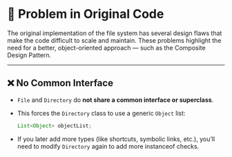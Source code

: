 # 🚨 Problem in Original Code

The original implementation of the file system has several design flaws that make the code difficult to scale and maintain. These problems highlight the need for a better, object-oriented approach — such as the Composite Design Pattern.

---

## ❌ No Common Interface

- `File` and `Directory` do **not share a common interface or superclass**.
- This forces the `Directory` class to use a generic `Object` list:

  ```java
  List<Object> objectList;
- If you later add more types (like shortcuts, symbolic links, etc.), you’ll need to modify `Directory` again to add more instanceof checks.
